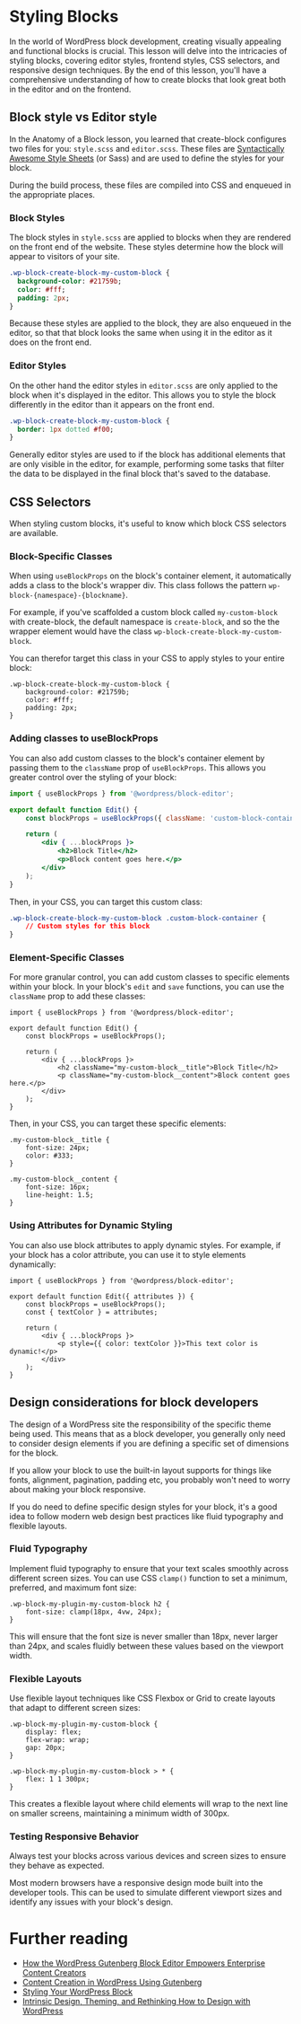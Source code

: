 # Styling Blocks

In the world of WordPress block development, creating visually appealing and functional blocks is crucial. This lesson will delve into the intricacies of styling blocks, covering editor styles, frontend styles, CSS selectors, and responsive design techniques. By the end of this lesson, you'll have a comprehensive understanding of how to create blocks that look great both in the editor and on the frontend.

## Block style vs Editor style

In the Anatomy of a Block lesson, you learned that create-block configures two files for you: `style.scss` and `editor.scss`. These files are [Syntactically Awesome Style Sheets](https://sass-lang.com/) (or Sass) and are used to define the styles for your block. 

During the build process, these files are compiled into CSS and enqueued in the appropriate places.

### Block Styles

The block styles in `style.scss` are applied to blocks when they are rendered on the front end of the website. These styles determine how the block will appear to visitors of your site. 

```sass
.wp-block-create-block-my-custom-block {
  background-color: #21759b;
  color: #fff;
  padding: 2px;
}
```

Because these styles are applied to the block, they are also enqueued in the editor, so that that block looks the same when using it in the editor as it does on the front end.

### Editor Styles

On the other hand the editor styles in `editor.scss` are only applied to the block when it's displayed in the editor. This allows you to style the block differently in the editor than it appears on the front end. 

```sass
.wp-block-create-block-my-custom-block {
  border: 1px dotted #f00;
}
```

Generally editor styles are used to if the block has additional elements that are only visible in the editor, for example, performing some tasks that filter the data to be displayed in the final block that's saved to the database.

## CSS Selectors

When styling custom blocks, it's useful to know which block CSS selectors are available. 

### Block-Specific Classes

When using `useBlockProps` on the block's container element, it automatically adds a class to the block's wrapper div. This class follows the pattern `wp-block-{namespace}-{blockname}`.

For example, if you've scaffolded a custom block called `my-custom-block` with create-block, the default namespace is `create-block`, and so the the wrapper element would have the class `wp-block-create-block-my-custom-block`.

You can therefor target this class in your CSS to apply styles to your entire block:

```
.wp-block-create-block-my-custom-block {
	background-color: #21759b;
	color: #fff;
	padding: 2px;
}
```

### Adding classes to useBlockProps

You can also add custom classes to the block's container element by passing them to the `className` prop of `useBlockProps`. This allows you greater control over the styling of your block:

```jsx
import { useBlockProps } from '@wordpress/block-editor';

export default function Edit() {
    const blockProps = useBlockProps({ className: 'custom-block-container' });

    return (
        <div { ...blockProps }>
            <h2>Block Title</h2>
            <p>Block content goes here.</p>
        </div>
    );
}
```

Then, in your CSS, you can target this custom class:

```css
.wp-block-create-block-my-custom-block .custom-block-container {
    // Custom styles for this block
}
```

### Element-Specific Classes

For more granular control, you can add custom classes to specific elements within your block. In your block's `edit` and `save` functions, you can use the `className` prop to add these classes:

```
import { useBlockProps } from '@wordpress/block-editor';

export default function Edit() {
    const blockProps = useBlockProps();

    return (
        <div { ...blockProps }>
            <h2 className="my-custom-block__title">Block Title</h2>
            <p className="my-custom-block__content">Block content goes here.</p>
        </div>
    );
}
```

Then, in your CSS, you can target these specific elements:

```
.my-custom-block__title {
    font-size: 24px;
    color: #333;
}

.my-custom-block__content {
    font-size: 16px;
    line-height: 1.5;
}
```

### Using Attributes for Dynamic Styling

You can also use block attributes to apply dynamic styles. For example, if your block has a color attribute, you can use it to style elements dynamically:

```
import { useBlockProps } from '@wordpress/block-editor';

export default function Edit({ attributes }) {
    const blockProps = useBlockProps();
    const { textColor } = attributes;

    return (
        <div { ...blockProps }>
            <p style={{ color: textColor }}>This text color is dynamic!</p>
        </div>
    );
}
```

## Design considerations for block developers

The design of a WordPress site the responsibility of the specific theme being used. This means that as a block developer, you generally only need to consider design elements if you are defining a specific set of dimensions for the block. 

If you allow your block to use the built-in layout supports for things like fonts, alignment, pagination, padding etc, you probably won't need to worry about making your block responsive.

If you do need to define specific design styles for your block, it's a good idea to follow modern web design best practices like fluid typography and flexible layouts.

### Fluid Typography

Implement fluid typography to ensure that your text scales smoothly across different screen sizes. You can use CSS `clamp()` function to set a minimum, preferred, and maximum font size:

```
.wp-block-my-plugin-my-custom-block h2 {
    font-size: clamp(18px, 4vw, 24px);
}
```

This will ensure that the font size is never smaller than 18px, never larger than 24px, and scales fluidly between these values based on the viewport width.

### Flexible Layouts

Use flexible layout techniques like CSS Flexbox or Grid to create layouts that adapt to different screen sizes:

```
.wp-block-my-plugin-my-custom-block {
    display: flex;
    flex-wrap: wrap;
    gap: 20px;
}

.wp-block-my-plugin-my-custom-block > * {
    flex: 1 1 300px;
}
```

This creates a flexible layout where child elements will wrap to the next line on smaller screens, maintaining a minimum width of 300px.

### Testing Responsive Behavior

Always test your blocks across various devices and screen sizes to ensure they behave as expected. 

Most modern browsers have a responsive design mode built into the developer tools. This can be used to simulate different viewport sizes and identify any issues with your block's design.

# Further reading 

- [How the WordPress Gutenberg Block Editor Empowers Enterprise Content Creators](https://wpvip.com/how-the-wordpress-gutenberg-block-editor-empowers-enterprise-content-creators/)
- [Content Creation in WordPress Using Gutenberg](https://learn.wordpress.org/tutorial/content-creation-in-wordpress-using-gutenberg/)
- [Styling Your WordPress Block](https://learn.wordpress.org/tutorial/styling-your-wordpress-block/)
- [Intrinsic Design, Theming, and Rethinking How to Design with WordPress](https://developer.wordpress.org/news/2023/02/intrinsic-design-theming-and-rethinking-how-to-design-with-wordpress/)
